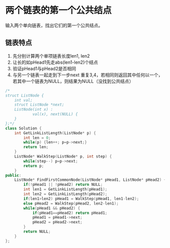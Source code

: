 # 两个链表的第一个公共结点  

输入两个单向链表，找出它们的第一个公共结点。

## 链表特点

1. 先分别计算两个单项链表长度len1, len2   
2. 让长的如pHead1先走abs(len1-len2)个结点  
3. 验证pHead1与pHead2是否相同
4. 与另一个链表一起走到下一步next 
重复3,4，若相同则返回其中任何以一个，若其中一个链表为NULL，则结果为NULL（没找到公共结点）  

```cpp
/*
struct ListNode {
	int val;
	struct ListNode *next;
	ListNode(int x) :
			val(x), next(NULL) {
	}
};*/
class Solution {
    int GetLinkListLength(ListNode* p) {
        int len = 0;
        while(p) {len++; p=p->next;}
        return len;
    }
    ListNode* WalkStep(ListNode* p, int step) {
        while(step--) p=p->next;
        return p;
    }
public:
    ListNode* FindFirstCommonNode(ListNode* pHead1, ListNode* pHead2) {
        if(!pHead1 || !pHead2) return NULL;
        int len1 = GetLinkListLength(pHead1);
        int len2 = GetLinkListLength(pHead2);
        if(len1>len2) pHead1 = WalkStep(pHead1, len1-len2);
        else pHead2 = WalkStep(pHead2, len2-len1);
        while(pHead1 && pHead2) {
            if(pHead1==pHead2) return pHead1;
            pHead1 = pHead1->next;
            pHead2 = pHead2->next;
        }
        return NULL;
    }
};
```
